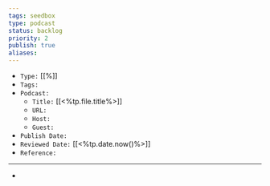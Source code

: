 ```yaml
---
tags: seedbox
type: podcast
status: backlog
priority: 2
publish: true
aliases: 
---
```


- `Type:` [[%]]
- `Tags:` 
- `Podcast:` 
	- `Title:` [[<%tp.file.title%>]]
	- `URL:` 
	- `Host:` 
	- `Guest:` 
- `Publish Date:` 
- `Reviewed Date:` [[<%tp.date.now()%>]]
- `Reference:` 

---

- 
